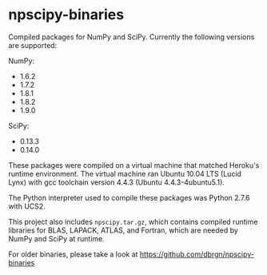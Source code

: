 npscipy-binaries
================

Compiled packages for NumPy and SciPy. Currently the following versions are
supported:

NumPy:
  * 1.6.2
  * 1.7.2
  * 1.8.1
  * 1.8.2
  * 1.9.0

SciPy:
  * 0.13.3
  * 0.14.0

These packages were compiled on a virtual machine that matched Heroku's
runtime environment. The virtual machine ran Ubuntu 10.04 LTS (Lucid Lynx)
with gcc toolchain version 4.4.3 (Ubuntu 4.4.3-4ubuntu5.1).

The Python interpreter used to compile these packages was Python 2.7.6 with
UCS2.

This project also includes `npscipy.tar.gz`, which contains compiled runtime
libraries for BLAS, LAPACK, ATLAS, and Fortran, which are needed by NumPy and
SciPy at runtime.

For older binaries, please take a look at
https://github.com/dbrgn/npscipy-binaries
